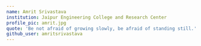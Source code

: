 ```yaml
---
name: Amrit Srivastava
institution: Jaipur Engineering College and Research Center
profile_pic: amrit.jpg
quote: 'Be not afraid of growing slowly, be afraid of standing still.'
github_user: amritsrivastava
---
```



